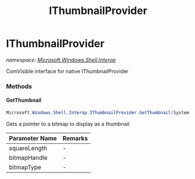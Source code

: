 ﻿---
title: IThumbnailProvider
---

# IThumbnailProvider
_namespace: [Microsoft.Windows.Shell.Interop](N-Microsoft.Windows.Shell.Interop.html)_

ComVisible interface for native IThumbnailProvider

### Methods

#### GetThumbnail
```csharp
Microsoft.Windows.Shell.Interop.IThumbnailProvider.GetThumbnail(System.UInt32,System.IntPtr@,System.UInt32@)
```
Gets a pointer to a bitmap to display as a thumbnail

|Parameter Name|Remarks|
|--------------|-------|
|squareLength|-|
|bitmapHandle|-|
|bitmapType|-|





